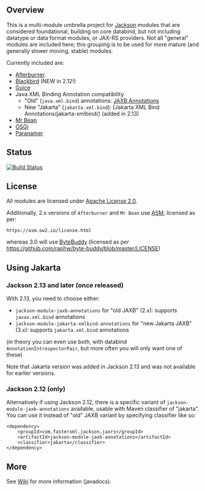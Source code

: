 ## Overview

This is a multi-module umbrella project for [Jackson](../../../jackson)
modules that are considered foundational, building on core databind, but
not including datatype or data format modules, or JAX-RS providers.
Not all "general" modules are included here; this grouping is to be used
for more mature (and generally slower moving, stable) modules.

Currently included are:

* [Afterburner](afterburner/)
* [Blackbird](blackbird/) (NEW in 2.12!)
* [Guice](guice/)
* Java XML Binding Annotation compatibility
    * "Old" (`java.xml.bind`) annotations: [JAXB Annotations](jaxb/)
    * New "Jakarta" (`jakarta.xml.bind`): [Jakarta XML Bind Annotations(jakarta-xmlbind/) (added in 2.13)
* [Mr Bean](mrbean/)
* [OSGi](osgi/)
* [Paranamer](paranamer/)

## Status

[![Build Status](https://travis-ci.org/FasterXML/jackson-modules-base.svg)](https://travis-ci.org/FasterXML/jackson-modules-base)

## License

All modules are licensed under [Apache License 2.0](http://www.apache.org/licenses/LICENSE-2.0.txt).

Additionally, 2.x versions of `Afterburner` and `Mr Bean` use [ASM](https://gitlab.ow2.org/asm/asm),
licensed as per:

    https://asm.ow2.io/license.html

whereas 3.0 will use [ByteBuddy](https://github.com/raphw/byte-buddy) (licensed as per https://github.com/raphw/byte-buddy/blob/master/LICENSE)

## Using Jakarta

### Jackson 2.13 and later (once released)

With 2.13, you need to choose either:

* `jackson-module-jaxb-annotations` for "old JAXB" (2.x): supports `javax.xml.bind` annotations
* `jackson-module-jakarta-xmlbind-annotations` for "new Jakarta JAXB" (3.x): supports `jakarta.xml.bind` annotations

(in theory you can even use both, with databind `AnnotationIntrospectorPair`, but more often you will only want one of these)

Note that Jakarta version was added in Jackson 2.13 and was not available for earlier versions.

### Jackson 2.12 (only)

Alternatively if using Jackson 2.12, there is a specific variant of `jackson-module-jaxb-annotations`
available, usable with Maven classifier of "jakarta". You can use it instead of "old" JAXB variant
by specifying classifier like so:

```
<dependency>
    <groupId>com.fasterxml.jackson.jaxrs</groupId>
    <artifactId>jackson-module-jaxb-annotations</artifactId>
    <classifier>jakarta</classifier>
</dependency>
``` 

## More

See [Wiki](../../wiki) for more information (javadocs).
